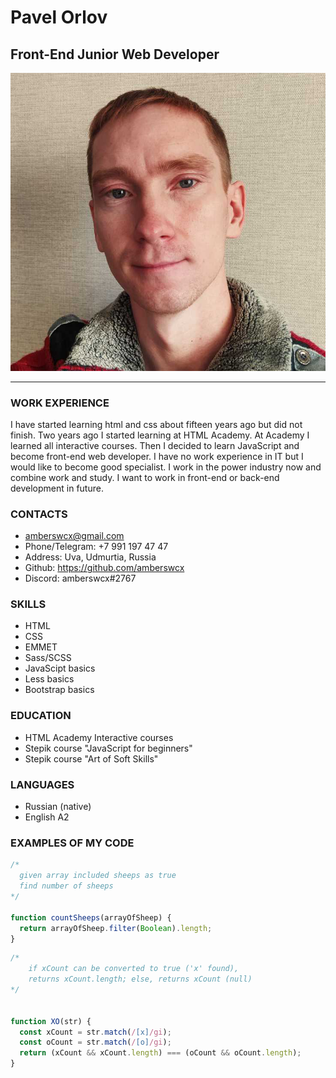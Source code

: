 # Pavel Orlov

## Front-End Junior Web Developer

![Pavel Orlov](photos/my-photo.jpg)

- - -

### WORK EXPERIENCE

I have started learning html and css about fifteen years ago but did not finish. Two years ago I started learning at
HTML Academy. At Academy I learned all interactive courses. Then I decided to learn JavaScript and become front-end web
developer. I have no work experience in IT but I would like to become good specialist. I work in the power industry now
and combine work and study. I want to work in front-end or back-end development in future.

### CONTACTS

* amberswcx@gmail.com
* Phone/Telegram: +7 991 197 47 47
* Address: Uva, Udmurtia, Russia
* Github: https://github.com/amberswcx
* Discord: amberswcx#2767

### SKILLS

* HTML
* CSS
* EMMET
* Sass/SCSS
* JavaScipt basics
* Less basics
* Bootstrap basics

### EDUCATION

* HTML Academy Interactive courses
* Stepik course "JavaScript for beginners"
* Stepik course "Art of Soft Skills"

### LANGUAGES

* Russian (native)
* English A2

### EXAMPLES OF MY CODE

```javascript
/*
  given array included sheeps as true
  find number of sheeps  
*/

function countSheeps(arrayOfSheep) {
  return arrayOfSheep.filter(Boolean).length;
}
```

```javascript
/*
    if xCount can be converted to true ('x' found),
    returns xCount.length; else, returns xCount (null)
*/


function XO(str) {
  const xCount = str.match(/[x]/gi);
  const oCount = str.match(/[o]/gi);
  return (xCount && xCount.length) === (oCount && oCount.length);
}
```